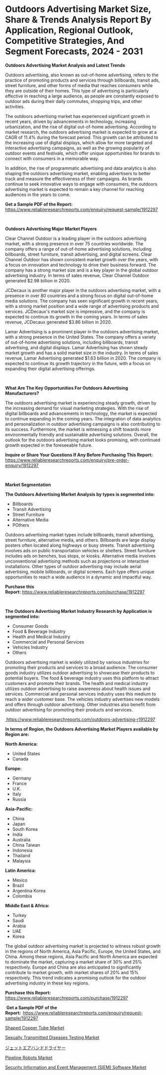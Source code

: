 <p><h1>Outdoors Advertising Market Size, Share & Trends Analysis Report By Application, Regional Outlook, Competitive Strategies, And Segment Forecasts, 2024 - 2031</h1></p><p><strong>Outdoors Advertising Market Analysis and Latest Trends</strong></p>
<p><p>Outdoors advertising, also known as out-of-home advertising, refers to the practice of promoting products and services through billboards, transit ads, street furniture, and other forms of media that reaches consumers while they are outside of their homes. This type of advertising is particularly effective in reaching a large audience, as people are constantly exposed to outdoor ads during their daily commutes, shopping trips, and other activities.</p><p>The outdoors advertising market has experienced significant growth in recent years, driven by advancements in technology, increasing urbanization, and the rise of digital out-of-home advertising. According to market research, the outdoors advertising market is expected to grow at a CAGR of 11.4% during the forecast period. This growth can be attributed to the increasing use of digital displays, which allow for more targeted and interactive advertising campaigns, as well as the growing popularity of outdoor events and festivals, which offer unique opportunities for brands to connect with consumers in a memorable way.</p><p>In addition, the rise of programmatic advertising and data analytics is also shaping the outdoors advertising market, enabling advertisers to better track and measure the effectiveness of their campaigns. As brands continue to seek innovative ways to engage with consumers, the outdoors advertising market is expected to remain a key channel for reaching audiences in the years to come.</p></p>
<p><strong>Get a Sample PDF of the Report:&nbsp;</strong> <a href="https://www.reliableresearchreports.com/enquiry/request-sample/1912297">https://www.reliableresearchreports.com/enquiry/request-sample/1912297</a></p>
<p>&nbsp;</p>
<p><strong>Outdoors Advertising Major Market Players</strong></p>
<p><p>Clear Channel Outdoor is a leading player in the outdoors advertising market, with a strong presence in over 75 countries worldwide. The company offers a range of out-of-home advertising solutions, including billboards, street furniture, transit advertising, and digital screens. Clear Channel Outdoor has shown consistent market growth over the years, with a focus on innovation and technology to drive their business forward. The company has a strong market size and is a key player in the global outdoor advertising industry. In terms of sales revenue, Clear Channel Outdoor generated $2.98 billion in 2020.</p><p>JCDecaux is another major player in the outdoors advertising market, with a presence in over 80 countries and a strong focus on digital out-of-home media solutions. The company has seen significant growth in recent years, with a strong market position and a wide range of advertising products and services. JCDecaux's market size is impressive, and the company is expected to continue its growth in the coming years. In terms of sales revenue, JCDecaux generated $3.86 billion in 2020.</p><p>Lamar Advertising is a prominent player in the outdoors advertising market, with a strong presence in the United States. The company offers a variety of out-of-home advertising solutions, including billboards, transit advertising, and digital displays. Lamar Advertising has shown steady market growth and has a solid market size in the industry. In terms of sales revenue, Lamar Advertising generated $1.63 billion in 2020. The company is expected to continue its growth trajectory in the future, with a focus on expanding their digital advertising offerings.</p></p>
<p>&nbsp;</p>
<p><strong>What Are The Key Opportunities For Outdoors Advertising Manufacturers?</strong></p>
<p><p>The outdoors advertising market is experiencing steady growth, driven by the increasing demand for visual marketing strategies. With the rise of digital billboards and advancements in technology, the market is expected to continue expanding in the coming years. The integration of data analytics and personalization in outdoor advertising campaigns is also contributing to its success. Furthermore, the market is witnessing a shift towards more environmentally friendly and sustainable advertising solutions. Overall, the outlook for the outdoors advertising market looks promising, with continued growth expected in the foreseeable future.</p></p>
<p><strong>Inquire or Share Your Questions If Any Before Purchasing This Report:</strong> <a href="https://www.reliableresearchreports.com/enquiry/pre-order-enquiry/1912297">https://www.reliableresearchreports.com/enquiry/pre-order-enquiry/1912297</a></p>
<p>&nbsp;</p>
<p><strong>Market Segmentation</strong></p>
<p><strong>The Outdoors Advertising Market Analysis by types is segmented into:</strong></p>
<p><ul><li>Billboards</li><li>Transit Advertising</li><li>Street Furniture</li><li>Alternative Media</li><li>POthers</li></ul></p>
<p><p>Outdoors advertising market types include billboards, transit advertising, street furniture, alternative media, and others. Billboards are large display posters often located along highways or busy streets. Transit advertising involves ads on public transportation vehicles or shelters. Street furniture includes ads on benches, bus stops, or kiosks. Alternative media involves unconventional advertising methods such as projections or interactive installations. Other types of outdoor advertising may include aerial advertising, mobile billboards, or digital screens. Each type offers unique opportunities to reach a wide audience in a dynamic and impactful way.</p></p>
<p><strong>Purchase this Report:&nbsp;</strong><a href="https://www.reliableresearchreports.com/purchase/1912297">https://www.reliableresearchreports.com/purchase/1912297</a></p>
<p>&nbsp;</p>
<p><strong>The Outdoors Advertising Market Industry Research by Application is segmented into:</strong></p>
<p><ul><li>Consumer Goods</li><li>Food & Beverage Industry</li><li>Health and Medical Industry</li><li>Commercial and Personal Services</li><li>Vehicles Industry</li><li>Others</li></ul></p>
<p><p>Outdoors advertising market is widely utilized by various industries for promoting their products and services to a broad audience. The consumer goods industry utilizes outdoor advertising to showcase their products to potential buyers. The food & beverage industry uses this platform to attract customers and promote their brands. The health and medical industry utilizes outdoor advertising to raise awareness about health issues and services. Commercial and personal services industry uses this medium to reach a wider customer base. The vehicles industry advertises new models and offers through outdoor advertising. Other industries also benefit from outdoor advertising for promoting their products and services.</p></p>
<p><a href="https://www.reliableresearchreports.com/outdoors-advertising-r1912297">&nbsp;https://www.reliableresearchreports.com/outdoors-advertising-r1912297</a></p>
<p><strong>In terms of Region, the Outdoors Advertising Market Players available by Region are:</strong></p>
<p>
    <p> <strong> North America: </strong>
        <ul>
            <li>United States</li>
            <li>Canada</li>
        </ul>
        </p> 
    <p> <strong> Europe: </strong>
        <ul>
            <li>Germany</li>
            <li>France</li>
            <li>U.K.</li>
            <li>Italy</li>
            <li>Russia</li>
        </ul>
        </p> 
    <p> <strong> Asia-Pacific: </strong>
        <ul>
            <li>China</li>
            <li>Japan</li>
            <li>South Korea</li>
            <li>India</li>
            <li>Australia</li>
            <li>China Taiwan</li>
            <li>Indonesia</li>
            <li>Thailand</li>
            <li>Malaysia</li>
        </ul>
        </p> 
    <p> <strong> Latin America: </strong>
        <ul>
            <li>Mexico</li>
            <li>Brazil</li>
            <li>Argentina Korea</li>
            <li>Colombia</li>
        </ul>
        </p> 
    <p> <strong> Middle East & Africa: </strong>
        <ul>
            <li>Turkey</li>
            <li>Saudi</li>
            <li>Arabia</li>
            <li>UAE</li>
            <li>Korea</li>
        </ul>
    </p>
    </p>
<p><p>The global outdoor advertising market is projected to witness robust growth in the regions of North America, Asia Pacific, Europe, the United States, and China. Among these regions, Asia Pacific and North America are expected to dominate the market, capturing a market share of 30% and 25% respectively. Europe and China are also anticipated to significantly contribute to market growth, with market shares of 20% and 15% respectively. This trend indicates a promising outlook for the outdoor advertising industry in these key regions.</p></p>
<p><strong>Purchase this Report: </strong><a href="https://www.reliableresearchreports.com/purchase/1912297">https://www.reliableresearchreports.com/purchase/1912297</a></p>
<p>&nbsp;<strong>Get a Sample PDF of the Report:&nbsp;&nbsp;</strong><a href="https://www.reliableresearchreports.com/enquiry/request-sample/1912297">https://www.reliableresearchreports.com/enquiry/request-sample/1912297</a></p>
<p><strong></strong></p>
<p><p><a href="https://issuu.com/reportprime-2/docs/shaped-copper-tube-market-size-2030.pptx">Shaped Copper Tube Market</a></p><p><a href="https://github.com/provorikovar/Market-Research-Report-List-5/blob/main/sexually-transmitted-diseases-testing-market.md">Sexually Transmitted Diseases Testing Market</a></p><p><a href="https://medium.com/@camron674/2024%E5%B9%B4%E3%81%8B%E3%82%892031%E5%B9%B4%E3%81%BE%E3%81%A7%E3%81%AE%E3%82%B8%E3%82%A7%E3%83%83%E3%83%88%E3%82%A8%E3%82%A2%E3%83%8F%E3%83%B3%E3%83%89%E3%83%89%E3%83%A9%E3%82%A4%E3%83%A4%E3%83%BC%E5%B8%82%E5%A0%B4%E3%81%AE%E5%8B%95%E5%90%91%E3%81%A8%E6%88%90%E9%95%B7%E3%83%89%E3%83%A9%E3%82%A4%E3%83%90%E3%83%BC%E3%82%92%E5%88%86%E6%9E%90%E3%81%97-%E4%BA%88%E6%B8%AC%E3%81%99%E3%82%8B-de317d120268">ジェットエアハンドドライヤー</a></p><p><a href="https://issuu.com/reportprime-2/docs/pipeline-robots-market-size-2030.pptx">Pipeline Robots Market</a></p><p><a href="https://medium.com/@akshatreportprime/security-information-and-event-management-siem-software-market-outlook-and-forecast-from-2024-to-cfff40f769ea">Security Information and Event Management (SIEM) Software Market</a></p></p>